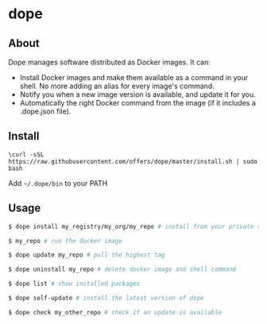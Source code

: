 # dope
## About
Dope manages software distributed as Docker images. It can:
* Install Docker images and make them available as a command in your shell. No more adding an alias for every image's command.
* Notify you when a new image version is available, and update it for you.
* Automatically the right Docker command from the image (if it includes a .dope.json file).

## Install
```
\curl -sSL https://raw.githubusercontent.com/offers/dope/master/install.sh | sudo bash
```

Add `~/.dope/bin` to your PATH

## Usage
```bash
$ dope install my_registry/my_org/my_repo # install from your private registry

$ my_repo # run the docker image

$ dope update my_repo # pull the highest tag

$ dope uninstall my_repo # delete docker image and shell command

$ dope list # show installed packages

$ dope self-update # install the latest version of dope

$ dope check my_other_repo # check if an update is available
```
